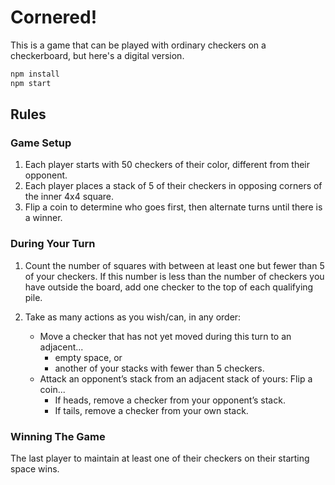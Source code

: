 # Cornered!

This is a game that can be played with ordinary checkers on a checkerboard, but here's a digital version.

```bash
npm install
npm start
```

## Rules

### Game Setup

1. Each player starts with 50 checkers of their color, different from their opponent.
2. Each player places a stack of 5 of their checkers in opposing corners of the inner 4x4 square.
3. Flip a coin to determine who goes first, then alternate turns until there is a winner.

### During Your Turn

1. Count the number of squares with between at least one but fewer than 5 of your checkers. If this number is less than the number of checkers you have outside the board, add one checker to the top of each qualifying pile.
2. Take as many actions as you wish/can, in any order:

   - Move a checker that has not yet moved during this turn to an adjacent...
     - empty space, or
     - another of your stacks with fewer than 5 checkers.
   - Attack an opponent’s stack from an adjacent stack of yours: Flip a coin...
     - If heads, remove a checker from your opponent’s stack.
     - If tails, remove a checker from your own stack.

### Winning The Game

The last player to maintain at least one of their checkers on their starting space wins.
